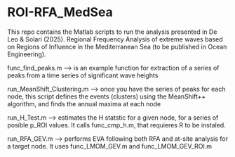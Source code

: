 # ROI-RFA_MedSea
This repo contains the Matlab scripts to run the analysis presented in De Leo &amp; Solari (2025). Regional Frequency Analysis of extreme waves based on Regions of Influence in the Mediterranean Sea (to be published in Ocean Engineering).

func_find_peaks.m --> is an example function for extraction of a series of peaks from a time series of significant wave heights

run_MeanShift_Clustering.m --> once you have the series of peaks for each node, this script defines the events (clusters) using the MeanShift++ algorithm, and finds the annual maxima at each node

run_H_Test.m --> estimates the H statstic for a given node, for a series of posible p_ROI values. It calls func_cmp_h.m, that requieres R to be instaled.

run_RFA_GEV.m --> performs EVA following both RFA and at-site analysis for a target node. It uses func_LMOM_GEV.m and func_LMOM_GEV_ROI.m
